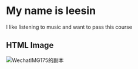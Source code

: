 <!DOCTYPE html>
<html>
<body>
<h1>My name is leesin</h1>
<p>I like listening to music and want to pass this course</p >
<h2>HTML Image</h2>


</body>

  ![WechatIMG175的副本](https://user-images.githubusercontent.com/127079461/223287873-9303631d-805e-4cdb-aed6-d353e3bc490e.jpeg)
</html>
